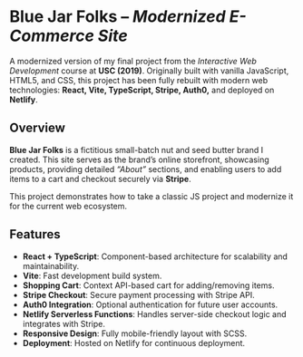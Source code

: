 # Blue Jar Folks – *Modernized E-Commerce Site*

A modernized version of my final project from the *Interactive Web Development* course at **USC (2019)**. Originally built with vanilla JavaScript, HTML5, and CSS, this project has been fully rebuilt with modern web technologies: **React, Vite, TypeScript, Stripe, Auth0,** and deployed on **Netlify**.

## Overview

**Blue Jar Folks** is a fictitious small-batch nut and seed butter brand I created. This site serves as the brand’s online storefront, showcasing products, providing detailed *“About”* sections, and enabling users to add items to a cart and checkout securely via **Stripe**.

This project demonstrates how to take a classic JS project and modernize it for the current web ecosystem.

## Features

- **React + TypeScript**: Component-based architecture for scalability and maintainability.  
- **Vite**: Fast development build system.  
- **Shopping Cart**: Context API-based cart for adding/removing items.  
- **Stripe Checkout**: Secure payment processing with Stripe API.  
- **Auth0 Integration**: Optional authentication for future user accounts.  
- **Netlify Serverless Functions**: Handles server-side checkout logic and integrates with Stripe.  
- **Responsive Design**: Fully mobile-friendly layout with SCSS.  
- **Deployment**: Hosted on Netlify for continuous deployment.  
